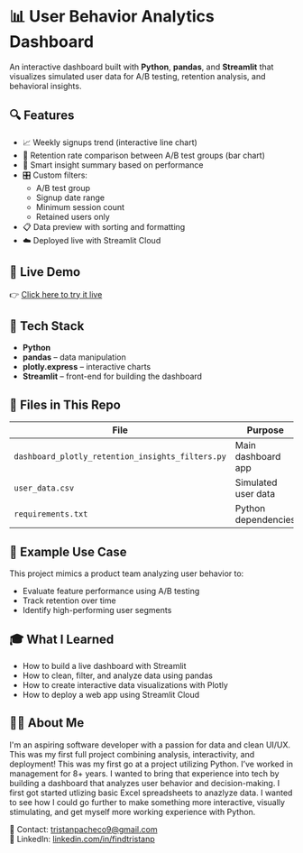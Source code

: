 
# 📊 User Behavior Analytics Dashboard

An interactive dashboard built with **Python**, **pandas**, and **Streamlit** that visualizes simulated user data for A/B testing, retention analysis, and behavioral insights.

## 🔍 Features

- 📈 Weekly signups trend (interactive line chart)
- 🔁 Retention rate comparison between A/B test groups (bar chart)
- 🧠 Smart insight summary based on performance
- 🎛️ Custom filters:
  - A/B test group
  - Signup date range
  - Minimum session count
  - Retained users only
- 📋 Data preview with sorting and formatting
- ☁️ Deployed live with Streamlit Cloud

## 🚀 Live Demo

👉 [Click here to try it live](https://user-behvaior-analytics-dashboard-middtgh8appavoyjxpr3toe.streamlit.app/)

## 🧰 Tech Stack

- **Python**
- **pandas** – data manipulation
- **plotly.express** – interactive charts
- **Streamlit** – front-end for building the dashboard

## 📁 Files in This Repo

| File | Purpose |
|------|---------|
| `dashboard_plotly_retention_insights_filters.py` | Main dashboard app |
| `user_data.csv` | Simulated user data |
| `requirements.txt` | Python dependencies |

## 🧪 Example Use Case

This project mimics a product team analyzing user behavior to:
- Evaluate feature performance using A/B testing
- Track retention over time
- Identify high-performing user segments

## 🎓 What I Learned

- How to build a live dashboard with Streamlit
- How to clean, filter, and analyze data using pandas
- How to create interactive data visualizations with Plotly
- How to deploy a web app using Streamlit Cloud

## 🙋‍♀️ About Me

I'm an aspiring software developer with a passion for data and clean UI/UX. This was my first full project combining analysis, interactivity, and deployment! This was my first go at a project utilizing Python.
I’ve worked in management for 8+ years. I wanted to bring that experience into tech by building a dashboard that analyzes user behavior and decision-making. I first got started utlizing basic Excel spreadsheets to anazlyze data. I wanted to see how I could go further to make something more interactive, visually stimulating, and get myself more working experience with Python.

📧 Contact: tristanpacheco9@gmail.com  
🔗 LinkedIn: [linkedin.com/in/findtristanp](https://linkedin.com/in/findtristanp)
